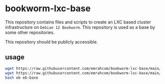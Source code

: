 # bookworm-lxc-base

This repository contains files and scripts to create an LXC based cluster
infrastructure on `Debian 12 Bookworm`. This repository is used as a base by
some other repositories.

This repository should be publicly accessible.

## usage

```bash
wget https://raw.githubusercontent.com/emrahcom/bookworm-lxc-base/main/installer/eb
wget https://raw.githubusercontent.com/emrahcom/bookworm-lxc-base/main/installer/eb-base.conf
bash eb eb-base
```
